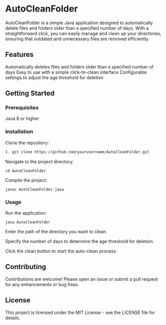 # AutoCleanFolder

AutoCleanFolder is a simple Java application designed to automatically delete files and folders older than a specified number of days. With a straightforward click, you can easily manage and clean up your directories, ensuring that outdated and unnecessary files are removed efficiently.

## Features

Automatically deletes files and folders older than a specified number of days
Easy to use with a simple click-to-clean interface
Configurable settings to adjust the age threshold for deletion

## Getting Started

### Prerequisites

Java 8 or higher

### Installation

Clone the repository:
 ```bash
1. git clone https://github.com/yourusername/AutoCleanFolder.git
```
Navigate to the project directory:

```
cd AutoCleanFolder
```
Compile the project:
```
javac AutoCleanFolder.java
```
### Usage

Run the application:
```
java AutoCleanFolder
```
Enter the path of the directory you want to clean.

Specify the number of days to determine the age threshold for deletion.

Click the clean button to start the auto-clean process.

## Contributing

Contributions are welcome! Please open an issue or submit a pull request for any enhancements or bug fixes.

## License

This project is licensed under the MIT License - see the LICENSE file for details.
